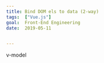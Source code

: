 ```yaml
---
title: Bind DOM els to data (2-way)
tags:  ["Vue.js"]
goal:  Front-End Engineering
date:  2019-05-11


---
```

v-model

